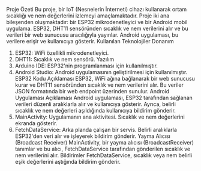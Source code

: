 Proje Özeti
Bu proje, bir IoT (Nesnelerin İnterneti) cihazı kullanarak ortam sıcaklığı ve nem değerlerini izlemeyi amaçlamaktadır. Proje iki ana bileşenden oluşmaktadır: bir ESP32 mikrodenetleyici ve bir Android mobil uygulama. ESP32, DHT11 sensöründen sıcaklık ve nem verilerini alır ve bu verileri bir web sunucusu aracılığıyla yayınlar. Android uygulaması, bu verilere erişir ve kullanıcıya gösterir.
Kullanılan Teknolojiler
Donanım
1.	ESP32: WiFi özellikli mikrodenetleyici.
2.	DHT11: Sıcaklık ve nem sensörü.
Yazılım
1.	Arduino IDE: ESP32'nin programlanması için kullanılmıştır.
2.	Android Studio: Android uygulamasının geliştirilmesi için kullanılmıştır.
ESP32 Kodu Açıklaması
ESP32, WiFi ağına bağlanarak bir web sunucusu kurar ve DHT11 sensöründen sıcaklık ve nem verilerini alır. Bu veriler JSON formatında bir web endpoint üzerinden sunulur.
Android Uygulaması Açıklaması
Android uygulaması, ESP32 tarafından sağlanan verileri düzenli aralıklarla alır ve kullanıcıya gösterir. Ayrıca, belirli sıcaklık ve nem değerleri aşıldığında kullanıcıya bildirim gönderir.
1.	MainActivity: Uygulamanın ana aktivitesi. Sıcaklık ve nem değerlerini ekranda gösterir.
2.	FetchDataService: Arka planda çalışan bir servis. Belirli aralıklarla ESP32'den veri alır ve işleyerek bildirim gönderir.
Yayma Alıcısı (Broadcast Receiver)
MainActivity, bir yayma alıcısı (BroadcastReceiver) tanımlar ve bu alıcı, FetchDataService tarafından gönderilen sıcaklık ve nem verilerini alır.
Bildirimler
FetchDataService, sıcaklık veya nem belirli eşik değerlerini aştığında bildirim gönderir.
